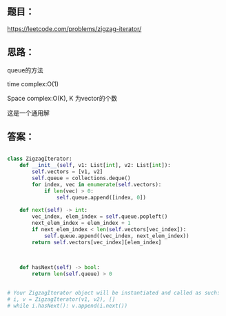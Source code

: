 ## 题目：
https://leetcode.com/problems/zigzag-iterator/

## 思路：
queue的方法

time complex:O(1)

Space complex:O(K), K 为vector的个数

这是一个通用解

## 答案：
```python

class ZigzagIterator:
    def __init__(self, v1: List[int], v2: List[int]):
        self.vectors = [v1, v2]
        self.queue = collections.deque()
        for index, vec in enumerate(self.vectors):
            if len(vec) > 0:
                self.queue.append([index, 0])
                                  
    def next(self) -> int:
        vec_index, elem_index = self.queue.popleft()
        next_elem_index = elem_index + 1
        if next_elem_index < len(self.vectors[vec_index]):
            self.queue.append((vec_index, next_elem_index))
        return self.vectors[vec_index][elem_index]
                                  
        

    def hasNext(self) -> bool:
        return len(self.queue) > 0
        

# Your ZigzagIterator object will be instantiated and called as such:
# i, v = ZigzagIterator(v1, v2), []
# while i.hasNext(): v.append(i.next())

```
